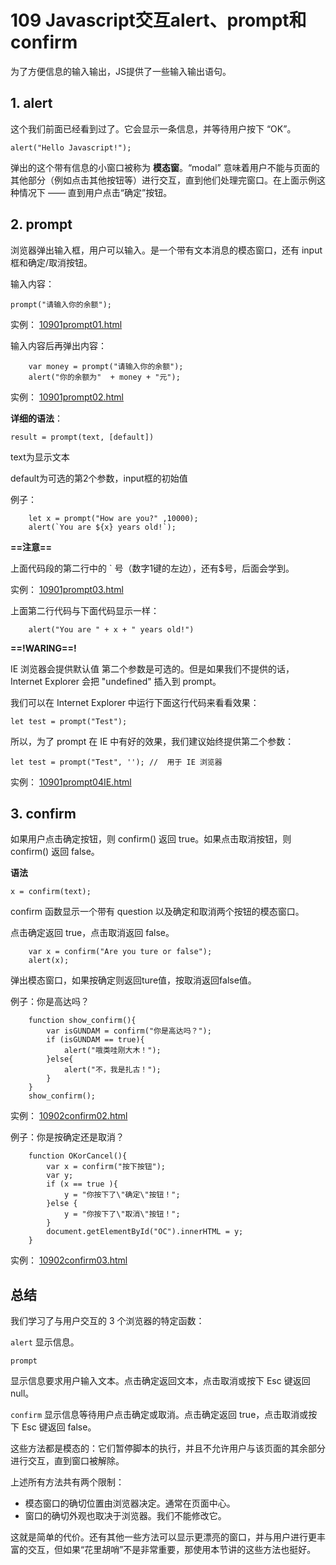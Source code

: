 # 109 Javascript交互alert、prompt和confirm

为了方便信息的输入输出，JS提供了一些输入输出语句。



## 1. alert

这个我们前面已经看到过了。它会显示一条信息，并等待用户按下 “OK”。

```
alert("Hello Javascript!");
```

弹出的这个带有信息的小窗口被称为 **模态窗**。“modal” 意味着用户不能与页面的其他部分（例如点击其他按钮等）进行交互，直到他们处理完窗口。在上面示例这种情况下 —— 直到用户点击“确定”按钮。



## 2. prompt

浏览器弹出输入框，用户可以输入。是一个带有文本消息的模态窗口，还有 input 框和确定/取消按钮。

输入内容：

```
prompt("请输入你的余额");
```

实例：  [10901prompt01.html](10901prompt01.html) 



输入内容后再弹出内容：

```
    var money = prompt("请输入你的余额");
    alert("你的余额为"  + money + "元");
```

实例： [10901prompt02.html](10901prompt02.html) 



**详细的语法**：

```
result = prompt(text, [default])
```

text为显示文本

default为可选的第2个参数，input框的初始值

例子：

```
    let x = prompt("How are you?" ,10000);
    alert(`You are ${x} years old!`);
```

**==注意==**

上面代码段的第二行中的 ` 号（数字1键的左边），还有$号，后面会学到。



实例： [10901prompt03.html](10901prompt03.html) 

上面第二行代码与下面代码显示一样：

```
    alert("You are " + x + " years old!")
```



**==!WARING==!**

IE 浏览器会提供默认值
第二个参数是可选的。但是如果我们不提供的话，Internet Explorer 会把 "undefined" 插入到 prompt。

我们可以在 Internet Explorer 中运行下面这行代码来看看效果：

```
let test = prompt("Test");
```

所以，为了 prompt 在 IE 中有好的效果，我们建议始终提供第二个参数：

```
let test = prompt("Test", ''); //  用于 IE 浏览器
```

实例： [10901prompt04IE.html](10901prompt04IE.html) 



## 3. confirm

如果用户点击确定按钮，则 confirm() 返回 true。如果点击取消按钮，则 confirm() 返回 false。

**语法**

```
x = confirm(text);
```

confirm 函数显示一个带有 question 以及确定和取消两个按钮的模态窗口。

点击确定返回 true，点击取消返回 false。



```
    var x = confirm("Are you ture or false");
    alert(x);
```

弹出模态窗口，如果按确定则返回ture值，按取消返回false值。



例子：你是高达吗？

```
    function show_confirm(){
        var isGUNDAM = confirm("你是高达吗？");
        if (isGUNDAM == true){
            alert("哦类哇刚大木！");
        }else{
            alert("不，我是扎古！");
        }
    }
    show_confirm();
```

实例： [10902confirm02.html](10902confirm02.html) 



例子：你是按确定还是取消？

```
    function OKorCancel(){
        var x = confirm("按下按钮");
        var y;
        if (x == true ){
            y = "你按下了\"确定\"按钮！";
        }else {
            y = "你按下了\"取消\"按钮！";
        }
        document.getElementById("OC").innerHTML = y;
    }
```

实例： [10902confirm03.html](10902confirm03.html) 



## 总结

我们学习了与用户交互的 3 个浏览器的特定函数：

`alert`
显示信息。

`prompt`

显示信息要求用户输入文本。点击确定返回文本，点击取消或按下 Esc 键返回 null。

`confirm`
显示信息等待用户点击确定或取消。点击确定返回 true，点击取消或按下 Esc 键返回 false。



这些方法都是模态的：它们暂停脚本的执行，并且不允许用户与该页面的其余部分进行交互，直到窗口被解除。

上述所有方法共有两个限制：

* 模态窗口的确切位置由浏览器决定。通常在页面中心。
* 窗口的确切外观也取决于浏览器。我们不能修改它。

这就是简单的代价。还有其他一些方法可以显示更漂亮的窗口，并与用户进行更丰富的交互，但如果“花里胡哨”不是非常重要，那使用本节讲的这些方法也挺好。